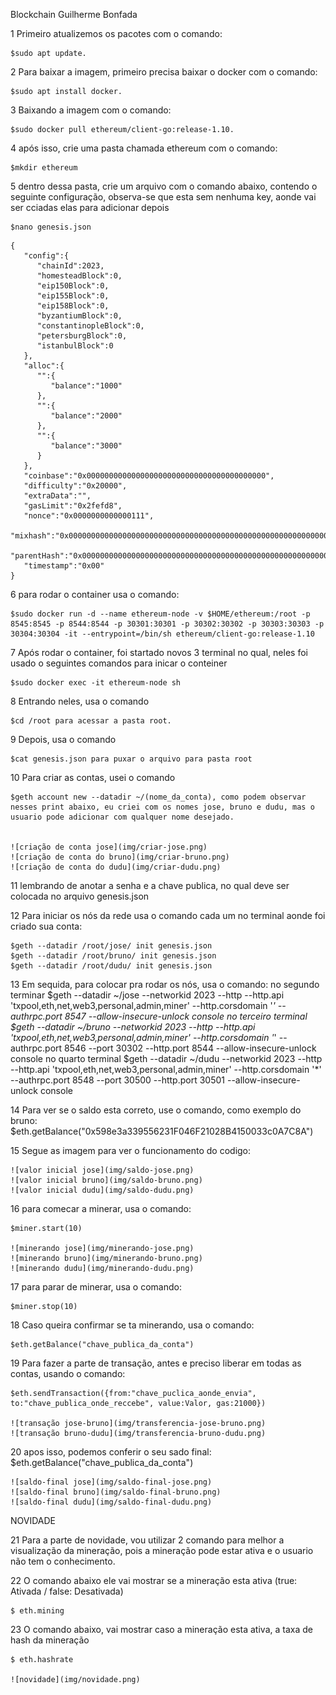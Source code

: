 Blockchain Guilherme Bonfada

1 Primeiro atualizemos os pacotes com o comando: 

	$sudo apt update.

2 Para baixar a imagem, primeiro precisa baixar o docker com o comando: 

	$sudo apt install docker.

3 Baixando a imagem com o comando: 

	$sudo docker pull ethereum/client-go:release-1.10.

4 após isso, crie uma pasta chamada ethereum com o comando: 
	
	$mkdir ethereum

5 dentro dessa pasta, crie um arquivo com o comando abaixo, contendo o seguinte configuração, observa-se que esta sem nenhuma key, aonde vai ser cciadas elas para adicionar depois

	$nano genesis.json

```
{
   "config":{
      "chainId":2023,
      "homesteadBlock":0,
      "eip150Block":0,
      "eip155Block":0,
      "eip158Block":0,
      "byzantiumBlock":0,
      "constantinopleBlock":0,
      "petersburgBlock":0,
      "istanbulBlock":0
   },
   "alloc":{
      "":{
         "balance":"1000"
      },
      "":{
         "balance":"2000"
      },
      "":{
         "balance":"3000"
      }
   },
   "coinbase":"0x0000000000000000000000000000000000000000",
   "difficulty":"0x20000",
   "extraData":"",
   "gasLimit":"0x2fefd8",
   "nonce":"0x0000000000000111",
   "mixhash":"0x0000000000000000000000000000000000000000000000000000000000000000",
   "parentHash":"0x0000000000000000000000000000000000000000000000000000000000000000",
   "timestamp":"0x00"
}
```
6 para rodar o container usa o comando: 

	$sudo docker run -d --name ethereum-node -v $HOME/ethereum:/root -p 8545:8545 -p 8544:8544 -p 30301:30301 -p 30302:30302 -p 30303:30303 -p 30304:30304 -it --entrypoint=/bin/sh ethereum/client-go:release-1.10

7 Após rodar o container, foi startado novos 3 terminal no qual, neles foi usado o seguintes comandos para inicar o conteiner  

	$sudo docker exec -it ethereum-node sh 

8 Entrando neles, usa o comando 
	
	$cd /root para acessar a pasta root.

9 Depois, usa o comando 
	
	$cat genesis.json para puxar o arquivo para pasta root

10 Para criar as contas, usei o comando 

	$geth account new --datadir ~/(nome_da_conta), como podem observar nesses print abaixo, eu criei com os nomes jose, bruno e dudu, mas o usuario pode adicionar com qualquer nome desejado.


	![criação de conta jose](img/criar-jose.png)
	![criação de conta do bruno](img/criar-bruno.png)
	![criação de conta do dudu](img/criar-dudu.png)

11 lembrando de anotar a senha e a chave publica, no qual deve ser colocada no arquivo genesis.json

12 Para iniciar os nós da rede usa o comando cada um no terminal aonde foi criado sua conta:

	$geth --datadir /root/jose/ init genesis.json
	$geth --datadir /root/bruno/ init genesis.json
	$geth --datadir /root/dudu/ init genesis.json
	
13 Em sequida, para colocar pra rodar os nós, usa o comando:
	no segundo terminar
	$geth --datadir ~/jose --networkid 2023 --http --http.api 'txpool,eth,net,web3,personal,admin,miner' --http.corsdomain '*' --authrpc.port 8547 --allow-insecure-unlock console
	no terceiro terminal
	$geth --datadir ~/bruno --networkid 2023 --http --http.api 'txpool,eth,net,web3,personal,admin,miner' --http.corsdomain '*' --authrpc.port 8546 --port 30302 --http.port 8544 --allow-insecure-unlock console
	no quarto terminal
	$geth --datadir ~/dudu --networkid 2023 --http --http.api 'txpool,eth,net,web3,personal,admin,miner' --http.corsdomain '*' --authrpc.port 8548 --port 30500 --http.port 30501 --allow-insecure-unlock console
	
14 Para ver se o saldo esta correto, use o comando, como exemplo do bruno:
	$eth.getBalance("0x598e3a339556231F046F21028B4150033c0A7C8A")
	
15 Segue as imagem para ver o funcionamento do codigo:

	![valor inicial jose](img/saldo-jose.png)
	![valor inicial bruno](img/saldo-bruno.png)
	![valor inicial dudu](img/saldo-dudu.png)

16 para comecar a minerar, usa o comando:

	$miner.start(10)

	![minerando jose](img/minerando-jose.png)
	![minerando bruno](img/minerando-bruno.png)
	![minerando dudu](img/minerando-dudu.png)
	
17 para parar de minerar, usa o comando:
	
	$miner.stop(10)

18 Caso queira confirmar se ta minerando, usa o comando:
	
	$eth.getBalance("chave_publica_da_conta")	 

19 Para fazer a parte de transação, antes e preciso liberar em todas as contas, usando o comando:

	$eth.sendTransaction({from:"chave_puclica_aonde_envia", to:"chave_publica_onde_reccebe", value:Valor, gas:21000})
	
	![transação jose-bruno](img/transferencia-jose-bruno.png)
	![transação bruno-dudu](img/transferencia-bruno-dudu.png)

20 apos isso, podemos conferir o seu sado final: 
	$eth.getBalance("chave_publica_da_conta")
	
	![saldo-final jose](img/saldo-final-jose.png)
	![saldo-final bruno](img/saldo-final-bruno.png)
	![saldo-final dudu](img/saldo-final-dudu.png)
	
	
NOVIDADE
	
21 Para a parte de novidade, vou utilizar 2 comando para melhor a visualização da mineração, pois a mineração pode estar ativa e o usuario não tem o conhecimento.

22 O comando abaixo ele vai mostrar se a mineração esta ativa (true: Ativada / false: Desativada)

	$ eth.mining
	
23 O comando abaixo, vai mostrar caso a mineração esta ativa, a taxa de hash da mineração

	$ eth.hashrate
	
	![novidade](img/novidade.png)
	 















